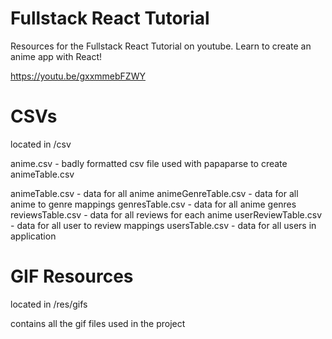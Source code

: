 # Fullstack React Tutorial
Resources for the Fullstack React Tutorial on youtube.
Learn to create an anime app with React!

https://youtu.be/gxxmmebFZWY

# CSVs

located in /csv

anime.csv - badly formatted csv file used with papaparse to create animeTable.csv

animeTable.csv - data for all anime
animeGenreTable.csv - data for all anime to genre mappings
genresTable.csv - data for all anime genres
reviewsTable.csv - data for all reviews for each anime
userReviewTable.csv - data for all user to review mappings
usersTable.csv - data for all users in application

# GIF Resources

located in /res/gifs

contains all the gif files used in the project


